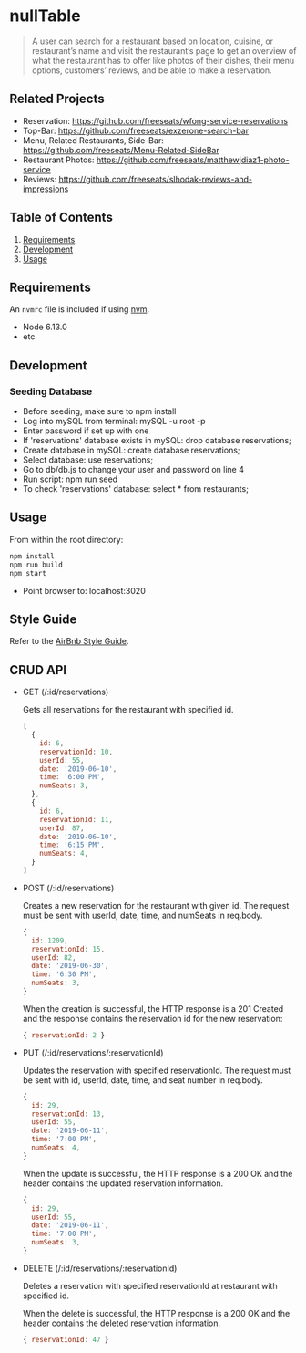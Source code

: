 # nullTable

> A user can search for a restaurant based on location, cuisine, or restaurant’s name and visit the restaurant’s page to get an overview of what the restaurant has to offer like photos of their dishes, their menu options, customers’ reviews, and be able to make a reservation.

## Related Projects

  - Reservation: https://github.com/freeseats/wfong-service-reservations
  - Top-Bar: https://github.com/freeseats/exzerone-search-bar
  - Menu, Related Restaurants, Side-Bar: https://github.com/freeseats/Menu-Related-SideBar
  - Restaurant Photos: https://github.com/freeseats/matthewjdiaz1-photo-service
  - Reviews: https://github.com/freeseats/slhodak-reviews-and-impressions

## Table of Contents

1. [Requirements](#requirements)
2. [Development](#development)
3. [Usage](#Usage)

## Requirements

An `nvmrc` file is included if using [nvm](https://github.com/creationix/nvm).

- Node 6.13.0
- etc

## Development

### Seeding Database
- Before seeding, make sure to npm install
- Log into mySQL from terminal: mySQL -u root -p
- Enter password if set up with one
- If 'reservations' database exists in mySQL: drop database reservations;
- Create database in mySQL: create database reservations;
- Select database: use reservations;
- Go to db/db.js to change your user and password on line 4
- Run script:
npm run seed
- To check 'reservations' database: select * from restaurants;

## Usage

From within the root directory:
```sh
npm install
npm run build
npm start
```
- Point browser to: localhost:3020

## Style Guide

Refer to the [AirBnb Style Guide](https://github.com/airbnb/javascript).

## CRUD API

- GET (/:id/reservations)

  Gets all reservations for the restaurant with specified id.

  ```javascript
  [
    {
      id: 6,
      reservationId: 10,
      userId: 55,
      date: '2019-06-10',
      time: '6:00 PM',
      numSeats: 3,
    },
    {
      id: 6,
      reservationId: 11,
      userId: 87,
      date: '2019-06-10',
      time: '6:15 PM',
      numSeats: 4,
    }
  ]
  ```

- POST (/:id/reservations)
  
  Creates a new reservation for the restaurant with given id. The request must be sent with userId, date, time, and numSeats in req.body.

  ```javascript
  {
    id: 1209,
    reservationId: 15,
    userId: 82,
    date: '2019-06-30',
    time: '6:30 PM',
    numSeats: 3,
  }
  ```

  When the creation is successful, the HTTP response is a 201 Created and the response contains the reservation id for the new reservation:

  ```javascript
  { reservationId: 2 }
  ```

- PUT (/:id/reservations/:reservationId)
  
  Updates the reservation with specified reservationId. The request must be sent with id, userId, date, time, and seat number in req.body.

  ```javascript
  {
    id: 29,
    reservationId: 13,
    userId: 55,
    date: '2019-06-11',
    time: '7:00 PM',
    numSeats: 4,
  }
  ```
  
  When the update is successful, the HTTP response is a 200 OK and the header contains the updated reservation information.

  ```javascript
  {
    id: 29,
    userId: 55,
    date: '2019-06-11',
    time: '7:00 PM',
    numSeats: 3,
  }
  ```

- DELETE (/:id/reservations/:reservationId)
  
  Deletes a reservation with specified reservationId at restaurant with specified id.

  When the delete is successful, the HTTP response is a 200 OK and the header contains the deleted reservation information.

  ```javascript
  { reservationId: 47 }
  ```
